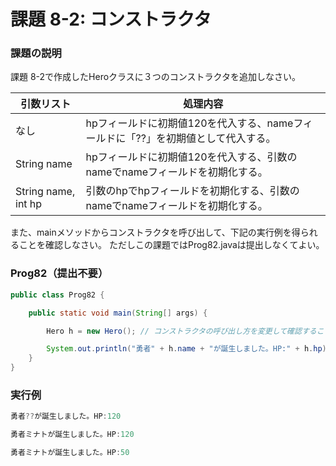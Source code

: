 # 課題 8-2: コンストラクタ

### 課題の説明
課題 8-2で作成したHeroクラスに３つのコンストラクタを追加しなさい。

| 引数リスト               | 処理内容                                           |
|---------------------|------------------------------------------------|
| なし                  | hpフィールドに初期値120を代入する、nameフィールドに「??」を初期値として代入する。 | 
| String name         | hpフィールドに初期値120を代入する、引数のnameでnameフィールドを初期化する。   | 
| String name, int hp | 引数のhpでhpフィールドを初期化する、引数のnameでnameフィールドを初期化する。   | 

また、mainメソッドからコンストラクタを呼び出して、下記の実行例を得られることを確認しなさい。
ただしこの課題ではProg82.javaは提出しなくてよい。

### Prog82（提出不要）
```java
public class Prog82 {

    public static void main(String[] args) {

        Hero h = new Hero(); // コンストラクタの呼び出し方を変更して確認すること 

        System.out.println("勇者" + h.name + "が誕生しました。HP:" + h.hp);
    }
}
```


### 実行例
```java
勇者??が誕生しました。HP:120
```

```java
勇者ミナトが誕生しました。HP:120
```

```java
勇者ミナトが誕生しました。HP:50
```